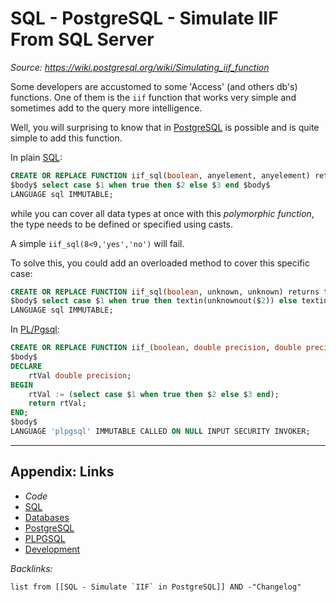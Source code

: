 # SQL - PostgreSQL - Simulate IIF From SQL Server

*Source: https://wiki.postgresql.org/wiki/Simulating_iif_function*

Some developers are accustomed to some 'Access' (and others db's) functions. One of them is the `iif` function that works very simple and sometimes add to the query more intelligence.

Well, you will surprising to know that in [PostgreSQL](../../../3-Resources/Tools/Developer%20Tools/Data%20Stack/Databases/PostgreSQL.md) is possible and is quite simple to add this function.

In plain [SQL](SQL.md): 

````SQL
CREATE OR REPLACE FUNCTION iif_sql(boolean, anyelement, anyelement) returns anyelement as
$body$ select case $1 when true then $2 else $3 end $body$
LANGUAGE sql IMMUTABLE;
````

while you can cover all data types at once with this *polymorphic function*, the type needs to be defined or specified using casts. 

A simple `iif_sql(8<9,'yes','no')` will fail.

To solve this, you could add an overloaded method to cover this specific case: 

````SQL
CREATE OR REPLACE FUNCTION iif_sql(boolean, unknown, unknown) returns text as
$body$ select case $1 when true then textin(unknownout($2)) else ﻿﻿textin(unknownout($3)) end $body$
LANGUAGE sql IMMUTABLE;
````

In [PL/Pgsql](../../../3-Resources/Tools/Developer%20Tools/Data%20Stack/Procedural%20Languages/PLPGSQL.md):

````SQL
CREATE OR REPLACE FUNCTION iif_(boolean, double precision, double precision) RETURNS double precision AS
$body$
DECLARE
	rtVal double precision;
BEGIN
	rtVal := (select case $1 when true then $2 else $3 end);
	return rtVal;
END;
$body$
LANGUAGE 'plpgsql' IMMUTABLE CALLED ON NULL INPUT SECURITY INVOKER;
````

---

## Appendix: Links

* *Code*
* [SQL](SQL.md)
* [Databases](../../MOCs/Databases.md)
* [PostgreSQL](../../../3-Resources/Tools/Developer%20Tools/Data%20Stack/Databases/PostgreSQL.md)
* [PLPGSQL](../../../3-Resources/Tools/Developer%20Tools/Data%20Stack/Procedural%20Languages/PLPGSQL.md)
* [Development](../../MOCs/Development.md)

*Backlinks:*

````dataview
list from [[SQL - Simulate `IIF` in PostgreSQL]] AND -"Changelog"
````
